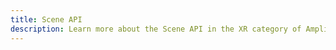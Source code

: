 ```yaml
---
title: Scene API
description: Learn more about the Scene API in the XR category of Amplify
---
```


<inline-fragment platform="js" src="~/lib/xr/fragments/sceneapi.md"></inline-fragment>